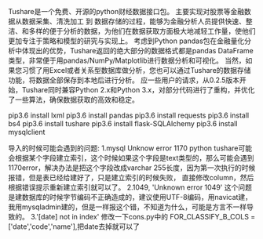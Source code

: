  Tushare是一个免费、开源的python财经数据接口包。
 主要实现对股票等金融数据从数据采集、清洗加工 到 数据存储的过程，能够为金融分析人员提供快速、整洁、和多样的便于分析的数据，为他们在数据获取方面极大地减轻工作量，使他们更加专注于策略和模型的研究与实现上。
 考虑到Python pandas包在金融量化分析中体现出的优势，Tushare返回的绝大部分的数据格式都是pandas DataFrame类型，非常便于用pandas/NumPy/Matplotlib进行数据分析和可视化。
 当然，如果您习惯了用Excel或者关系型数据库做分析，您也可以通过Tushare的数据存储功能，将数据全部保存到本地后进行分析。
 应一些用户的请求，从0.2.5版本开始，Tushare同时兼容Python 2.x和Python 3.x，对部分代码进行了重构，并优化了一些算法，确保数据获取的高效和稳定。



 pip3.6 install lxml
 pip3.6 install pandas
 pip3.6 install requests
 pip3.6 install bs4
 pip3.6 install tushare
 pip3.6 install flask-SQLAlchemy
 pip3.6 install mysqlclient

 导入的时候可能会遇到的问题:
 1.mysql Unknow error 1170 python tushare可能会根据某个字段建立索引，这个时候如果这个字段是text类型的，那么可能会遇到1170error，解决办法是把这个字段改成varchar 255长度，因为第一次执行的时候报错，但是表已经给建好了，只是建立索引的时候失败，
 直接修改column，然后根据错误提示重新建立索引就可以了。
 2.1049, 'Unknown error 1049' 这个问题是建数据库的时候字节编码不正确造成的，建议使用UTF-8编码，用navicat建，我用mysqladmin建的，但是一样报这个错，不知道为什么，可能是方言不一样导致的。
 3.'[date] not in index' 修改一下cons.py中的 FOR_CLASSIFY_B_COLS = ['date','code','name'],把date去掉就可以了
